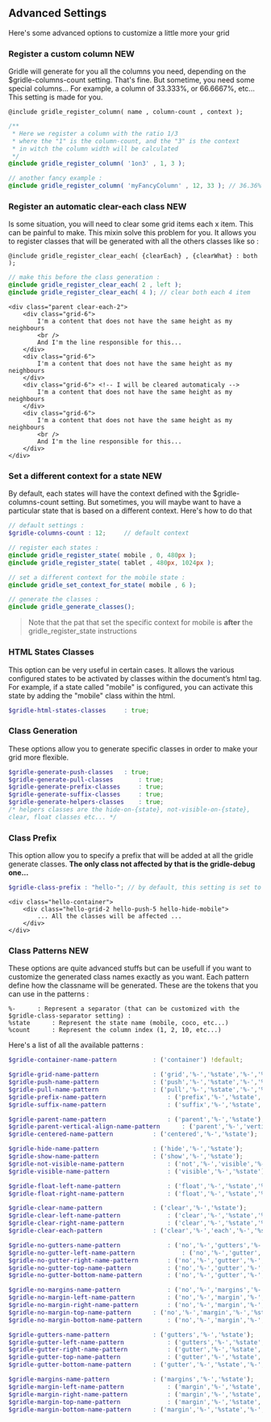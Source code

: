 Advanced Settings
-------------------------

Here's some advanced options to customize a little more your grid


### Register a custom column **NEW**

Gridle will generate for you all the columns you need, depending on the $gridle-columns-count setting. That's fine. But sometime, you need some special columns... For example, a column of 33.333%, or 66.6667%, etc... This setting is made for you.

```fn
@include gridle_register_column( name , column-count , context );
```

```scss
/**
 * Here we register a column with the ratio 1/3
 * where the "1" is the column-count, and the "3" is the context
 * in witch the column width will be calculated
 */
@include gridle_register_column( '1on3' , 1, 3 );

// another fancy example :
@include gridle_register_column( 'myFancyColumn' , 12, 33 ); // 36.36%
```


### Register an automatic clear-each class **NEW**

Is some situation, you will need to clear some grid items each x item. This can be painful to make. This mixin solve this problem for you. It allows you to register classes that will be generated with all the others classes like so :

```fn
@include gridle_register_clear_each( {clearEach} , {clearWhat} : both );
```

```scss
// make this before the class generation :
@include gridle_register_clear_each( 2 , left );
@include gridle_register_clear_each( 4 ); // clear both each 4 item
```

```markup
<div class="parent clear-each-2">
	<div class="grid-6">
		I'm a content that does not have the same height as my neighbours
		<br />
		And I'm the line responsible for this...
	</div>
	<div class="grid-6">
		I'm a content that does not have the same height as my neighbours
	</div>
	<div class="grid-6"> <!-- I will be cleared automaticaly -->
		I'm a content that does not have the same height as my neighbours
	</div>
	<div class="grid-6">
		I'm a content that does not have the same height as my neighbours
		<br />
		And I'm the line responsible for this...
	</div>
</div>
```


### Set a different context for a state **NEW**

By default, each states will have the context defined with the $gridle-columns-count setting. But sometimes, you will maybe want to have a particular state that is based on a different context. Here's how to do that

```scss
// default settings :
$gridle-columns-count : 12; 	// default context

// register each states :
@include gridle_register_state( mobile , 0, 480px );
@include gridle_register_state( tablet , 480px, 1024px );

// set a different context for the mobile state :
@include gridle_set_context_for_state( mobile , 6 );

// generate the classes :
@include gridle_generate_classes();
```

> Note that the pat that set the specific context for mobile is **after** the gridle_register_state instructions


### HTML States Classes

This option can be very useful in certain cases. It allows the various configured states to be activated by classes within the document’s html tag. For example, if a state called "mobile" is configured, you can activate this state by adding the "mobile" class within the html.

```scss
$gridle-html-states-classes 	: true;
```


### Class Generation

These options allow you to generate specific classes in order to make your grid more flexible.

```scss
$gridle-generate-push-classes 	: true;
$gridle-generate-pull-classes 		: true;
$gridle-generate-prefix-classes 	: true;
$gridle-generate-suffix-classes 	: true;
$gridle-generate-helpers-classes 	: true;
/* helpers classes are the hide-on-{state}, not-visible-on-{state},
clear, float classes etc... */
```


### Class Prefix

This option allow you to specify a prefix that will be added at all the gridle generate classes. **The only class not affected by that is the gridle-debug one...**

```scss
$gridle-class-prefix : "hello-"; // by default, this setting is set to ""
```

```markup
<div class="hello-container">
	<div class="hello-grid-2 hello-push-5 hello-hide-mobile">
		... All the classes will be affected ...
	</div>
</div>
```


### Class Patterns **NEW**

These options are quite advanced stuffs but can be usefull if you want to customize the generated class names exactly as you want.
Each pattern define how the classname will be generated. These are the tokens that you can use in the patterns :

```fn
%-		: Represent a separator (that can be customized with the $gridle-class-separator setting) :
%state		: Represent the state name (mobile, coco, etc...)
%count		: Represent the column index (1, 2, 10, etc...)      
```

Here's a list of all the available patterns :

```scss
$gridle-container-name-pattern 			: ('container') !default;

$gridle-grid-name-pattern 				: ('grid','%-','%state','%-','%count') !default;
$gridle-push-name-pattern 				: ('push','%-','%state','%-','%count') !default;
$gridle-pull-name-pattern 				: ('pull','%-','%state','%-','%count') !default;
$gridle-prefix-name-pattern 				: ('prefix','%-','%state','%-','%count') !default;
$gridle-suffix-name-pattern 				: ('suffix','%-','%state','%-','%count') !default;

$gridle-parent-name-pattern 				: ('parent','%-','%state');
$gridle-parent-vertical-align-name-pattern 		: ('parent','%-','vertical','%-','align','%-','%state');
$gridle-centered-name-pattern 			: ('centered','%-','%state');

$gridle-hide-name-pattern 				: ('hide','%-','%state');
$gridle-show-name-pattern 				: ('show','%-','%state');
$gridle-not-visible-name-pattern 			: ('not','%-','visible','%-','%state');
$gridle-visible-name-pattern 				: ('visible','%-','%state');

$gridle-float-left-name-pattern 			: ('float','%-','%state','%-','left');
$gridle-float-right-name-pattern 			: ('float','%-','%state','%-','right');

$gridle-clear-name-pattern 				: ('clear','%-','%state');
$gridle-clear-left-name-pattern 			: ('clear','%-','%state','%-','left');
$gridle-clear-right-name-pattern 			: ('clear','%-','%state','%-','right');
$gridle-clear-each-pattern 				: ('clear','%-','each','%-','%state','%-','%count');

$gridle-no-gutters-name-pattern 			: ('no','%-','gutters','%-','%state');
$gridle-no-gutter-left-name-pattern 			: ('no','%-','gutter','%-','%state','%-','left');
$gridle-no-gutter-right-name-pattern 		: ('no','%-','gutter','%-','%state','%-','right');
$gridle-no-gutter-top-name-pattern 			: ('no','%-','gutter','%-','%state','%-','top');
$gridle-no-gutter-bottom-name-pattern 		: ('no','%-','gutter','%-','%state','%-','bottom');

$gridle-no-margins-name-pattern 			: ('no','%-','margins','%-','%state');
$gridle-no-margin-left-name-pattern 		: ('no','%-','margin','%-','%state','%-','left');
$gridle-no-margin-right-name-pattern 		: ('no','%-','margin','%-','%state','%-','right');
$gridle-no-margin-top-name-pattern 		: ('no','%-','margin','%-','%state','%-','top');
$gridle-no-margin-bottom-name-pattern 		: ('no','%-','margin','%-','%state','%-','bottom');

$gridle-gutters-name-pattern 			: ('gutters','%-','%state');
$gridle-gutter-left-name-pattern 			: ('gutters','%-','%state','%-','left');
$gridle-gutter-right-name-pattern 			: ('gutter','%-','%state','%-','right');
$gridle-gutter-top-name-pattern 			: ('gutter','%-','%state','%-','top');
$gridle-gutter-bottom-name-pattern 		: ('gutter','%-','%state','%-','bottom');

$gridle-margins-name-pattern 			: ('margins','%-','%state');
$gridle-margin-left-name-pattern 			: ('margin','%-','%state','%-','left');
$gridle-margin-right-name-pattern 			: ('margin','%-','%state','%-','right');
$gridle-margin-top-name-pattern 			: ('margin','%-','%state','%-','top');
$gridle-margin-bottom-name-pattern 		: ('margin','%-','%state','%-','bottom');
```